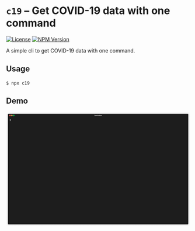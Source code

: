 # `c19` – Get COVID-19 data with one command

[![License](https://img.shields.io/npm/l/c19)](https://github.com/xinyangyuan/c19/blob/master/LICENSE)
[![NPM Version](https://img.shields.io/npm/v/c19)](https://github.com/xinyangyuan/c19)

A simple cli to get COVID-19 data with one command.

## Usage

```
$ npx c19
```

## Demo

![CLI Demo](demo/demo.gif)
